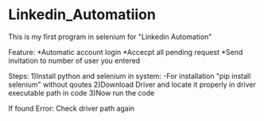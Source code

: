 # Linkedin_Automatiion

This is my first program in selenium for "Linkedin Automation"

Feature:
*Automatic account login
 *Accecpt all pending request
*Send invitation to number of user you entered

Steps:
1)Install python and selenium in system:
    -For installation    "pip install selenium" without qoutes
2)Download Driver and locate it properly in driver executable path in code
3)Now run the code 

If found Error:
Check driver path again


 
